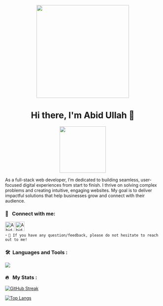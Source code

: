 <div id="header" align="center">
  <img src="https://media.giphy.com/media/v1.Y2lkPTc5MGI3NjExdTR3am91bHU5Z2IwYjNhdzd1YTJ3ejQzbWQwNWlydnFscTRlejF1ZCZlcD12MV9pbnRlcm5hbF9naWZfYnlfaWQmY3Q9cw/vLlpbDafjgHystuJ0a/giphy.gif" width="300"/>
</div>

<h1 align="center">
Hi there, I'm <a  target="_blank" rel="noreferrer">Abid Ullah</a> 👋
</h1> 

<div align="center" display="flex">
<img src="https://media.giphy.com/media/iOdhk1BSNJ7PsQRUN3/giphy.gif" width="150" />
</div> 

As a full-stack web developer, I’m dedicated to building seamless, user-focused digital experiences from start to finish. I thrive on solving complex problems and creating intuitive, engaging websites. My goal is to deliver impactful solutions that help businesses grow and connect with their audience.

### 🤝 &nbsp; Connect with me:

<a href="https://www.linkedin.com/in/abid-ullah-ba9b5b22b/"><img align="left" src="https://raw.githubusercontent.com/yushi1007/yushi1007/main/images/linkedin.svg" alt="Abidullah | LinkedIn" width="30px"/></a>
<a href="https://www.instagram.com/ak.abidkhan11/"><img align="left" src="https://raw.githubusercontent.com/yushi1007/yushi1007/main/images/instagram.svg" alt="Abidullah | Instagram" width="30px"/></a>

</br>
</br>
- <code>💬 If you have any question/feedback, please do not hesitate to reach out to me!</code>
</br>

### 🛠 &nbsp;Languages and Tools :

   <img src="https://skillicons.dev/icons?i=flutter,dart,firebase,tailwindcss,git" />


### 🔥 &nbsp; My Stats :
[![GitHub Streak](http://github-readme-streak-stats.herokuapp.com?user=abidullah11021&theme=dark&background=000000)](https://git.io/streak-stats)

[![Top Langs](https://github-readme-stats.vercel.app/api/top-langs/?username=abidullah11021&layout=compact&theme=vision-friendly-dark)](https://github.com/anuraghazra/github-readme-stats)
